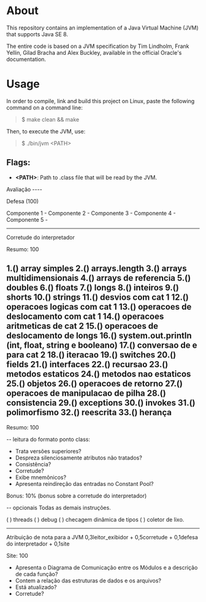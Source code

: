 # About

This repository contains an implementation of a Java Virtual Machine (JVM) that supports Java SE 8.

The entire code is based on a JVM specification by Tim Lindholm, Frank Yellin, Gilad Bracha and Alex Buckley, available in the official Oracle's documentation.

# Usage

In order to compile, link and build this project on Linux, paste the following command on a command line:

> $ make clean && make

Then, to execute the JVM, use:

> $ ./bin/jvm \<PATH\>

## Flags:

- **\<PATH\>**: Path to .class file that will be read by the JVM.


Avaliação ----

Defesa (100)

   Componente 1 - 
   Componente 2 - 
   Componente 3 - 
   Componente 4 - 
   Componente 5 - 

-------------------------
 Corretude do interpretador 

Resumo: 100

1.() array simples
2.() arrays.length
3.() arrays multidimensionais
4.() arrays de referencia
5.() doubles
6.() floats
7.() longs
8.() inteiros
9.() shorts
10.() strings
11.() desvios com cat 1 
12.() operacoes logicas com cat 1
13.() operacoes de deslocamento com cat 1 
14.() operacoes aritmeticas de cat 2 
15.() operacoes de deslocamento de longs
16.() system.out.println (int, float, string e booleano)
17.() conversao de e para cat 2
18.() iteracao
19.() switches
20.() fields
21.() interfaces
22.() recursao
23.() metodos estaticos
24.() metodos nao estaticos
25.() objetos 
26.() operacoes de retorno
27.() operacoes de manipulacao de pilha
28.() consistencia
29.() exceptions
30.() invokes
31.() polimorfismo
32.() reescrita
33.() herança
-------------------------

Resumo: 100

-- leitura do formato ponto class:
- Trata versões superiores? 
- Despreza silenciosamente atributos não tratados?
- Consistência?
- Corretude?
- Exibe mnemônicos?
- Apresenta reindireção das entradas no Constant Pool?


Bonus: 10% (bonus sobre a corretude do interpretador)

--  opcionais 
Todas as demais instruções.

( ) threads
( ) debug
( ) checagem dinâmica de tipos
( ) coletor de lixo.

-------------------------


Atribuição de nota para a JVM
0,3leitor_exibidor + 0,5corretude + 0,1defesa do interpretador + 0,1site

Site: 100 

- Apresenta o Diagrama de Comunicação entre os Módulos e a descrição de cada função?
- Contem a relação das estruturas de dados e os arquivos?
- Está atualizado?
- Corretude?


